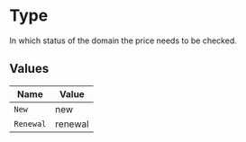# Type

In which status of the domain the price needs to be checked.


## Values

| Name      | Value     |
| --------- | --------- |
| `New`     | new       |
| `Renewal` | renewal   |
